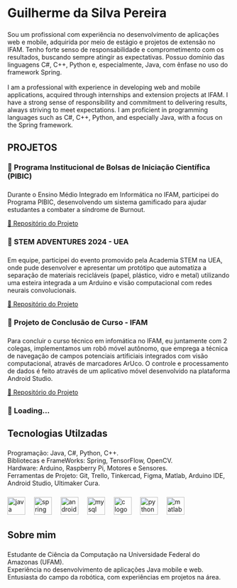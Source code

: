 <h1 align="left">Guilherme da Silva Pereira</h1>

###

<p align="left">Sou um profissional com experiência no desenvolvimento de aplicações web e mobile, adquirida por meio de estágio e projetos de extensão no IFAM. Tenho forte senso de responsabilidade e comprometimento com os resultados, buscando sempre atingir as expectativas. Possuo domínio das linguagens C#, C++, Python e, especialmente, Java, com ênfase no uso do framework Spring.<br><br>I am a professional with experience in developing web and mobile applications, acquired through internships and extension projects at IFAM. I have a strong sense of responsibility and commitment to delivering results, always striving to meet expectations. I am proficient in programming languages such as C#, C++, Python, and especially Java, with a focus on the Spring framework.

</p>

###

<h2 align="left">PROJETOS</h2>

###

<h3 align="left">📌 Programa Institucional de Bolsas de Iniciação Científica (PIBIC)</h3>

###

<p align="left">  Durante o Ensino Médio Integrado em Informática no IFAM, participei do Programa PIBIC, desenvolvendo um sistema gamificado para ajudar estudantes a combater a síndrome de Burnout.</p>
<a href="https://github.com/Guispf950/Projeto-Pibic" target="_blank">🔗 Repositório do Projeto</a>

###

<h3 align="left">📌 STEM ADVENTURES 2024 - UEA</h3>

###

<p align="left"> Em equipe, participei do evento promovido pela Academia STEM na UEA, onde pude desenvolver e apresentar um protótipo que automatiza a separação de materiais recicláveis (papel, plástico, vidro e metal) utilizando uma esteira integrada a um Arduino e visão computacional com redes neurais convolucionais.</p>
<a href="https://github.com/Guispf950/Projeto-Reciclagem" target="_blank">🔗 Repositório do Projeto</a>

###

<h3 align="left">📌 Projeto de Conclusão de Curso - IFAM</h3>

###

<p align="left"> Para concluir o curso técnico em infomática no IFAM, eu juntamente com 2 colegas, implementamos um robô móvel autônomo, que emprega a técnica de navegação de campos potenciais artificiais integrados com visão computacional, através de marcadores ArUco. O controle e processamento de dados é feito através de um aplicativo móvel desenvolvido na plataforma Android Studio.</p>
<a href="https://github.com/Guispf950/Carrinho-Autonomo" target="_blank">🔗 Repositório do Projeto</a>

<h3 align="left">📌 Loading...</h3>
 
###

<h2 align="left">Tecnologias Utilzadas</h2>

###

<p align="left">Programação: Java, C#, Python, C++. <br>Bibliotecas e FrameWorks: Spring, TensorFlow, OpenCV.<br>Hardware: Arduino, Raspberry Pi,  Motores e Sensores.<br>Ferramentas de Projeto: Git, Trello, Tinkercad, Figma, Matlab, Arduino IDE, Android Studio, Ultimaker Cura.</p>

###

<div align="left">
  <img src="https://skillicons.dev/icons?i=java" height="40" alt="java logo"  />
  <img width="12" />
  <img src="https://skillicons.dev/icons?i=spring" height="40" alt="spring logo"  />
  <img width="12" />
  <img src="https://skillicons.dev/icons?i=androidstudio" height="40" alt="androidstudio logo"  />
  <img width="12" />
  <img src="https://skillicons.dev/icons?i=mysql" height="40" alt="mysql logo"  />
  <img width="12" />
  <img src="https://skillicons.dev/icons?i=c" height="40" alt="c logo"  />
  <img width="12" />
  <img src="https://skillicons.dev/icons?i=py" height="40" alt="python logo"  />
  <img width="12" />
  <img src="https://skillicons.dev/icons?i=matlab" height="40" alt="matlab logo"  />
</div>

###

<h2 align="left">Sobre mim</h2>

###

<p align="left"> Estudante de Ciência da Computação na Universidade Federal do Amazonas (UFAM).<br> Experiência no desenvolvimento de aplicações Java mobile e web.<br>Entusiasta do campo da robótica, com experiências em projetos na área.</p>

###
